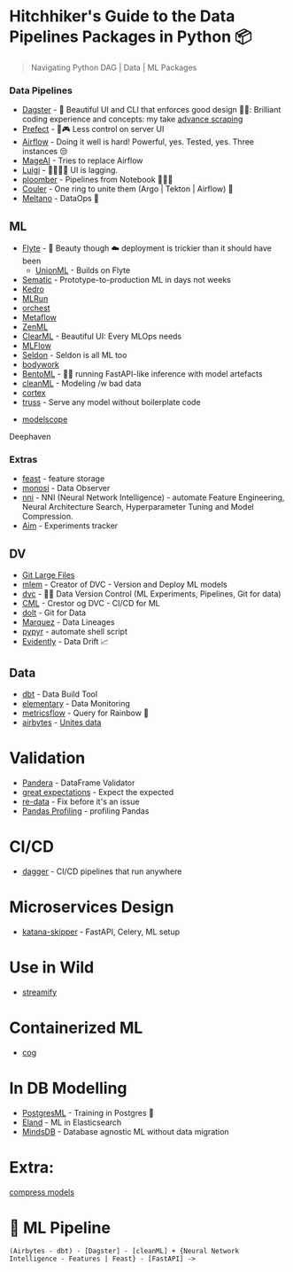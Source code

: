 # Hitchhiker's Guide to the Data Pipelines Packages in Python 📦
> Navigating Python DAG | Data | ML Packages

### Data Pipelines
* [Dagster](https://github.com/dagster-io/dagster) - 👑 Beautiful UI and CLI that enforces good design 🐙🤗: Brilliant coding experience and concepts: my take [advance scraping](https://github.com/Proteusiq/advance_scraping)
* [Prefect](https://github.com/PrefectHQ/prefect) - 🙈🎮 Less control on server UI 
* [Airflow](https://github.com/apache/airflow) - Doing it well is hard! Powerful, yes. Tested, yes. Three instances 😒 
* [MageAI](https://github.com/mage-ai/mage-ai) - Tries to replace Airflow 
* [Luigi](https://github.com/spotify/luigi) - 👴🏾🧓🏾 UI is lagging.
* [ploomber](https://github.com/ploomber/ploomber) - Pipelines from Notebook 🤷🏿‍♂️
* [Couler](https://github.com/couler-proj/couler) - One ring to unite them (Argo | Tekton | Airflow) 💍
* [Meltano](https://github.com/meltano/meltano) - DataOps 🧇



## ML
* [Flyte](https://github.com/flyteorg/flyte) - 🔋 Beauty though ☁️ deployment is trickier than it should have been
  - [UnionML](https://github.com/unionai-oss/unionml) - Builds on Flyte
* [Sematic](https://github.com/sematic-ai/sematic) - Prototype-to-production ML in days not weeks
* [Kedro](https://github.com/kedro-org/kedro)
* [MLRun](https://github.com/mlrun/mlrun)
* [orchest](https://github.com/orchest/orchest)
* [Metaflow](https://github.com/Netflix/metaflow)
* [ZenML](https://github.com/zenml-io/zenml)
* [ClearML](https://github.com/allegroai/clearml) - Beautiful UI: Every MLOps needs
* [MLFlow](https://github.com/mlflow/mlflow)
* [Seldon](https://github.com/SeldonIO/seldon-core) - Seldon is all ML too
* [bodywork](https://bodywork.readthedocs.io/en/latest/#what-problems-does-bodywork-solve)
* [BentoML](https://github.com/bentoml/BentoML) - 🥷🎁 running FastAPI-like inference with model artefacts 
* [cleanML](https://docs.cleanlab.ai/v2.0.0/) - Modeling /w bad data
* [cortex](https://github.com/cortexlabs/cortex) 
* [truss](https://github.com/basetenlabs/truss) - Serve any model without boilerplate code 
- [modelscope](https://github.com/modelscope/modelscope)

Deephaven



### Extras

* [feast](https://github.com/feast-dev/feast) - feature storage
* [monosi](https://github.com/monosidev/monosi) - Data Observer 
* [nni](https://github.com/microsoft/nni) - NNI (Neural Network Intelligence) - automate Feature Engineering, Neural Architecture Search, Hyperparameter Tuning and Model Compression.
* [Aim](https://github.com/aimhubio/aim) - Experiments tracker

## DV
* [Git Large Files](https://git-lfs.github.com/)
* [mlem](https://github.com/iterative/mlem) - Creator of DVC - Version and Deploy ML models 
* [dvc](https://github.com/iterative/dvc) - 🤗👑 Data Version Control (ML Experiments, Pipelines, Git for data)
* [CML](https://github.com/iterative/cml) - Crestor og DVC - CI/CD for ML
* [dolt](https://github.com/dolthub/dolt) - Git for Data
* [Marquez](https://github.com/MarquezProject/marquez) - Data Lineages 
* [pypyr](https://github.com/pypyr/pypyr/) - automate shell script
* [Evidently](https://github.com/evidentlyai/evidently) - Data Drift 📈


## Data
* [dbt](https://github.com/dbt-labs/dbt-core) - Data Build Tool<br>
* [elementary](https://github.com/elementary-data/elementary) - Data Monitoring 
* [metricsflow](https://github.com/transform-data/metricflow) - Query for Rainbow 🌈 
* [airbytes](https://github.com/airbytehq/airbyte) - [Unites data](https://docs.airbyte.com/quickstart)

# Validation
* [Pandera](https://pandera.readthedocs.io/en/latest/dataframe_schemas.html) - DataFrame Validator
* [great expectations](https://github.com/great-expectations/great_expectations) - Expect the expected
* [re-data](https://github.com/re-data/re-data) - Fix before it's an issue
* [Pandas Profiling](https://github.com/ydataai/pandas-profiling) - profiling Pandas

# CI/CD
* [dagger](https://github.com/dagger/dagger) - CI/CD pipelines that run anywhere

# Microservices Design
* [katana-skipper](https://github.com/katanaml/katana-skipper) - FastAPI, Celery, ML setup 

# Use in Wild
* [streamify](https://github.com/ankurchavda/streamify)

# Containerized ML
* [cog](https://github.com/replicate/cog)

# In DB Modelling 
* [PostgresML](https://github.com/postgresml/postgresml.github.io) - Training in Postgres 🥽
* [Eland](https://github.com/elastic/eland) - ML in Elasticsearch
* [MindsDB](https://github.com/mindsdb/mindsdb) - Database agnostic ML without data migration 

# Extra:

[compress models](https://github.com/VoltaML/voltaML)

# 🦄 ML Pipeline
    (Airbytes - dbt) - [Dagster] - [cleanML] + {Neural Network Intelligence - Features | Feast} - [FastAPI] ->

